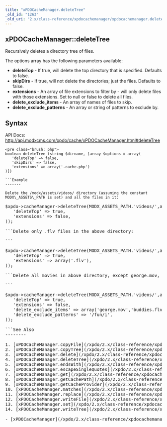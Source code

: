 ```yaml
---
title: "xPDOCacheManager.deleteTree"
_old_id: "1263"
_old_uri: "2.x/class-reference/xpdocachemanager/xpdocachemanager.deletetree"
---
```


xPDOCacheManager::deleteTree
----------------------------

Recursively deletes a directory tree of files.

The options array has the following parameters available:

- **deleteTop** - If true, will delete the top directory that is specified. Defaults to false.
- **skipDirs** - If true, will not delete the directories; just the files. Defaults to false.
- **extensions** - An array of file extensions to filter by - will only delete files with those extensions. Set to null or false to delete all files.
- **delete\_exclude\_items** - An array of names of files to skip.
- **delete\_exclude\_patterns** - An array or string of patterns to exclude by.

Syntax
------

API Docs: <http://api.modxcms.com/xpdo/cache/xPDOCacheManager.html#deleteTree>

```
<pre class="brush: php">
boolean deleteTree (string $dirname, [array $options = array(
   'deleteTop' => false,
   'skipDirs' => false,
   'extensions' => array('.cache.php')
)])

```Example
-------

Delete the /modx/assets/videos/ directory (assuming the constant MODX\_ASSETS\_PATH is set) and all the files in it:

```
<pre class="brush: php">
$xpdo->cacheManager->deleteTree(MODX_ASSETS_PATH.'videos/',array(
   'deleteTop' => true,
   'extensions' => false,
));

```Delete only .flv files in the above directory:

```
<pre class="brush: php">
$xpdo->cacheManager->deleteTree(MODX_ASSETS_PATH.'videos/',array(
   'deleteTop' => true,
   'extensions' => array('.flv'),
));

```Delete all movies in above directory, except george.mov, buddies.flv, and any file name containing the word 'fun'.

```
<pre class="brush: php">
$xpdo->cacheManager->deleteTree(MODX_ASSETS_PATH.'videos/',array(
   'deleteTop' => true,
   'extensions' => false,
   'delete_exclude_items' => array('george.mov','buddies.flv'),
   'delete_exclude_patterns' => '/fun/i',
));

```See Also
--------

1. [xPDOCacheManager.copyFile](/xpdo/2.x/class-reference/xpdocachemanager/xpdocachemanager.copyfile)
2. [xPDOCacheManager.copyTree](/xpdo/2.x/class-reference/xpdocachemanager/xpdocachemanager.copytree)
3. [xPDOCacheManager.delete](/xpdo/2.x/class-reference/xpdocachemanager/xpdocachemanager.delete)
4. [xPDOCacheManager.deleteTree](/xpdo/2.x/class-reference/xpdocachemanager/xpdocachemanager.deletetree)
5. [xPDOCacheManager.endsWith](/xpdo/2.x/class-reference/xpdocachemanager/xpdocachemanager.endswith)
6. [xPDOCacheManager.escapeSingleQuotes](/xpdo/2.x/class-reference/xpdocachemanager/xpdocachemanager.escapesinglequotes)
7. [xPDOCacheManager.get](/xpdo/2.x/class-reference/xpdocachemanager/xpdocachemanager.get)
8. [xPDOCacheManager.getCachePath](/xpdo/2.x/class-reference/xpdocachemanager/xpdocachemanager.getcachepath)
9. [xPDOCacheManager.getCacheProvider](/xpdo/2.x/class-reference/xpdocachemanager/xpdocachemanager.getcacheprovider)
10. [xPDOCacheManager.matches](/xpdo/2.x/class-reference/xpdocachemanager/xpdocachemanager.matches)
11. [xPDOCacheManager.replace](/xpdo/2.x/class-reference/xpdocachemanager/xpdocachemanager.replace)
12. [xPDOCacheManager.writeFile](/xpdo/2.x/class-reference/xpdocachemanager/xpdocachemanager.writefile)
13. [xPDOCacheManager.set](/xpdo/2.x/class-reference/xpdocachemanager/xpdocachemanager.set)
14. [xPDOCacheManager.writeTree](/xpdo/2.x/class-reference/xpdocachemanager/xpdocachemanager.writetree)

- [xPDOCacheManager](/xpdo/2.x/class-reference/xpdocachemanager "xPDOCacheManager")